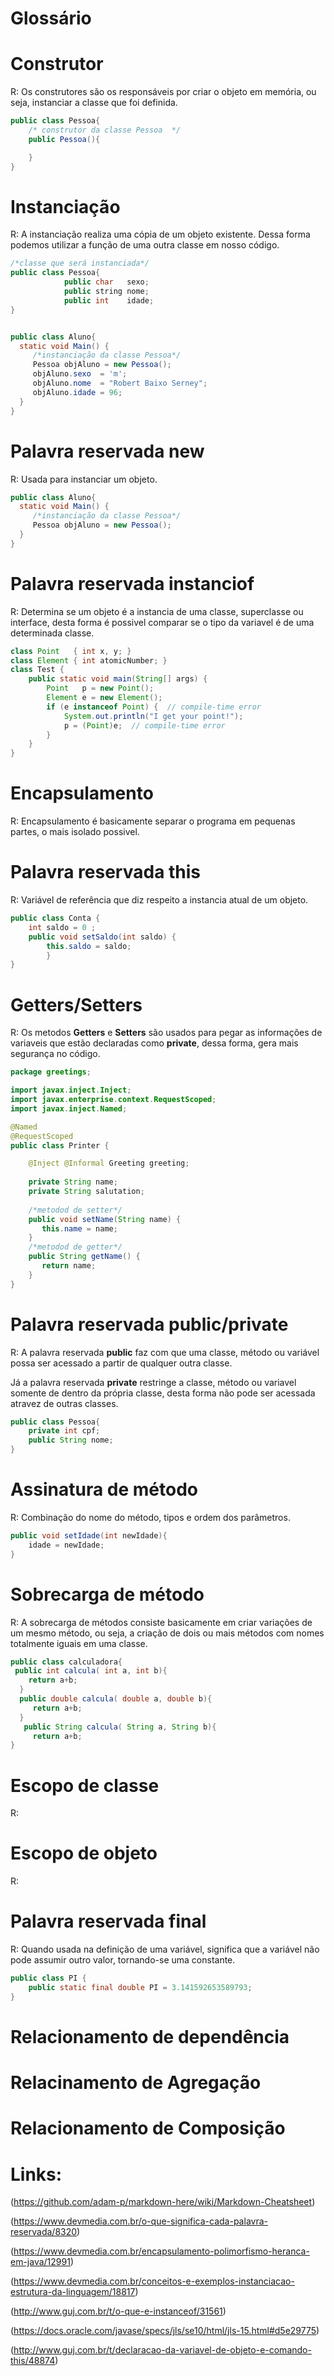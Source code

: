 # Glossário


# Construtor

R: Os construtores são os responsáveis por criar o objeto em memória, ou seja, instanciar a classe que foi definida.
```java
public class Pessoa{
	/* construtor da classe Pessoa  */
	public Pessoa(){

	}
}
```

# Instanciação

R: A instanciação realiza uma cópia de um objeto existente. Dessa forma podemos utilizar a função de uma outra classe em nosso código.


```java
/*classe que será instanciada*/
public class Pessoa{
            public char   sexo;
            public string nome;
            public int    idade;
}


public class Aluno{
  static void Main() {
  	 /*instanciação da classe Pessoa*/
  	 Pessoa objAluno = new Pessoa();  
	 objAluno.sexo  = 'm';
	 objAluno.nome  = "Robert Baixo Serney";
	 objAluno.idade = 96;
  }
}

```

# Palavra reservada new

R: Usada para instanciar um objeto.
 
```java
public class Aluno{
  static void Main() {
  	 /*instanciação da classe Pessoa*/
  	 Pessoa objAluno = new Pessoa();  
  }
}
```

# Palavra reservada instanciof

R: Determina se um objeto é a instancia de uma classe, superclasse ou interface, desta forma é possivel comparar se o tipo da variavel é de uma determinada classe. 

```java
class Point   { int x, y; }
class Element { int atomicNumber; }
class Test {
    public static void main(String[] args) {
        Point   p = new Point();
        Element e = new Element();
        if (e instanceof Point) {  // compile-time error
            System.out.println("I get your point!");
            p = (Point)e;  // compile-time error
        }
    }
}
```

# Encapsulamento

R:  Encapsulamento é basicamente separar o programa em pequenas partes, o mais isolado possivel. 
# Palavra reservada this

R: Variável de referência que diz respeito a instancia atual de um objeto.

```java
public class Conta {
	int saldo = 0 ;
	public void setSaldo(int saldo) {
		this.saldo = saldo; 
    	}
}
```

# Getters/Setters

R: Os metodos **Getters** e **Setters** são usados para pegar as informações de variaveis que estão declaradas como **private**, dessa forma, gera mais segurança no código. 
```java
package greetings;

import javax.inject.Inject;
import javax.enterprise.context.RequestScoped;
import javax.inject.Named;

@Named
@RequestScoped
public class Printer {

    @Inject @Informal Greeting greeting;
    
    private String name;
    private String salutation;
		
    /*metodod de setter*/
    public void setName(String name) {
       this.name = name;
    }
    /*metodod de getter*/
    public String getName() {
       return name;
    }
}

```

# Palavra reservada public/private

R: A palavra reservada **public** faz com que uma classe, método ou variável possa ser acessado a partir de qualquer outra classe.

Já a palavra reservada **private** restringe a classe, método ou variavel somente de dentro da própria classe, desta forma não pode ser acessada atravez de outras classes.

```java
public class Pessoa{
	private int cpf;
	public String nome;
}
```

# Assinatura de método

R: Combinação do nome do método, tipos e ordem dos parâmetros.
```java
public void setIdade(int newIdade){
	idade = newIdade;
}
```

# Sobrecarga de método

R: A sobrecarga de métodos consiste basicamente em criar variações de um mesmo método, ou seja, a criação de dois ou mais métodos com nomes totalmente iguais em uma classe.

```java
public class calculadora{
 public int calcula( int a, int b){
    return a+b;
  }
  public double calcula( double a, double b){
     return a+b;
  }
   public String calcula( String a, String b){
     return a+b;
}
```
# Escopo de classe

R: 

# Escopo de objeto

R: 


# Palavra reservada final

R: Quando usada na definição de uma variável, significa que a variável não pode assumir outro valor, tornando-se uma constante. 

```java
public class PI {
    public static final double PI = 3.141592653589793;
}
```

# Relacionamento de dependência

# Relacinamento de Agregação

# Relacionamento de Composição



# Links:

(https://github.com/adam-p/markdown-here/wiki/Markdown-Cheatsheet)

(https://www.devmedia.com.br/o-que-significa-cada-palavra-reservada/8320)

(https://www.devmedia.com.br/encapsulamento-polimorfismo-heranca-em-java/12991)

(https://www.devmedia.com.br/conceitos-e-exemplos-instanciacao-estrutura-da-linguagem/18817)

(http://www.guj.com.br/t/o-que-e-instanceof/31561)

(https://docs.oracle.com/javase/specs/jls/se10/html/jls-15.html#d5e29775)

(http://www.guj.com.br/t/declaracao-da-variavel-de-objeto-e-comando-this/48874)
